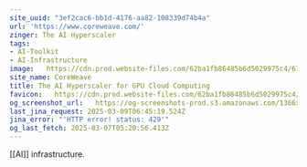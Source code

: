 ```yaml
---
site_uuid: "3ef2cac6-bb1d-4176-aa82-108339d74b4a"
url: 'https://www.coreweave.com/'
zinger: The AI Hyperscaler
tags:
- AI-Toolkit
- AI-Infrastructure
image:   https://cdn.prod.website-files.com/62ba1fb86485b6d5029975c4/67782a9cb02bc934fae303cb_coreweave_share_v2.png
site_name: CoreWeave
title: The AI Hyperscaler for GPU Cloud Computing
favicon:   https://cdn.prod.website-files.com/62ba1fb86485b6d5029975c4/676dd5669fb4341cd25ca792_logo_coreweave_solo_32x32.png
og_screenshot_url:   https://og-screenshots-prod.s3.amazonaws.com/1366x768/80/false/c7eb41d312cfb577d1b0790b12777923949dc3da447f8d9df4f5e2a696d53b7f.jpeg
last_jina_request: 2025-03-09T06:45:19.524Z
jina_error: "'HTTP error! status: 429'"
og_last_fetch: 2025-03-07T05:20:56.413Z
---
```


[[AI]] infrastructure. 
